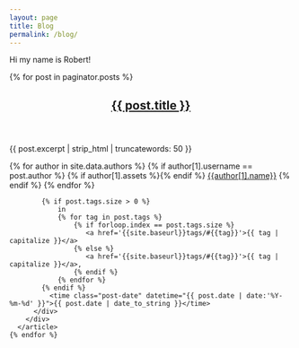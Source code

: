```yaml
---
layout: page
title: Blog
permalink: /blog/
---
```


Hi my name is Robert!
<div class="cf frame">
    {% for post in paginator.posts %}
      <article class="post" itemscope itemtype="http://schema.org/BlogPosting" role="article">
        <div class="article-item">
          <header class="post-header">
            <h2 class="post-title" itemprop="name"><a href="{{ site.baseurl }}{{ post.url | remove: '/'}}" itemprop="url">{{ post.title }}</a></h2>
          </header>
          <section class="post-excerpt" itemprop="description">
            <p class="post-description">{{ post.excerpt | strip_html | truncatewords: 50 }}</p>
          </section>
          <div class="post-meta">
            {% for author in site.data.authors %}
              {% if author[1].username == post.author %}
                {% if author[1].assets %}<amp-img width="24" height="24" class="author-thumb" layout="responsive" src="{{ site.baseurl }}{{author[1].assets}}" alt="{{author[1].name}}"/></amp-img>{% endif %}
                <a href="{{site.baseurl}}authors/#{{author[1].username}}">{{author[1].name}}</a>
              {% endif %}
            {% endfor %}

            {% if post.tags.size > 0 %}
                in
                {% for tag in post.tags %}
                    {% if forloop.index == post.tags.size %}
                       <a href='{{site.baseurl}}tags/#{{tag}}'>{{ tag | capitalize }}</a>
                    {% else %}
                       <a href='{{site.baseurl}}tags/#{{tag}}'>{{ tag | capitalize }}</a>,
                    {% endif %}
                {% endfor %}
            {% endif %}
              <time class="post-date" datetime="{{ post.date | date:'%Y-%m-%d' }}">{{ post.date | date_to_string }}</time>
          </div>
        </div>
      </article>
    {% endfor %}
  </div>
